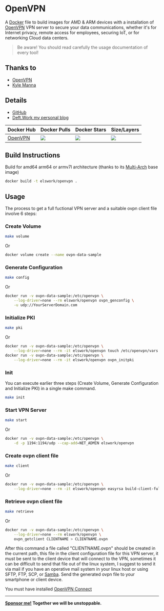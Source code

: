 # OpenVPN

A [Docker](http://docker.com) file to build images for AMD & ARM devices with a installation of [OpenVPN](https://openvpn.net/) VPN server to secure your data communications, whether it's for Internet privacy, remote access for employees, securing IoT, or for networking Cloud data centers.

> Be aware! You should read carefully the usage documentation of every tool!

## Thanks to

- [OpenVPN](https://openvpn.net/)
- [Kyle Manna](https://github.com/kylemanna/docker-openvpn)

## Details

- [GitHub](https://github.com/DeftWork/openvpn)
- [Deft.Work my personal blog](http://deft.work)

| Docker Hub | Docker Pulls | Docker Stars | Size/Layers |
| --- | --- | --- | --- |
| [OpenVPN](https://hub.docker.com/r/elswork/openvpn "elswork/openvpn on Docker Hub") | [![](https://img.shields.io/docker/pulls/elswork/openvpn.svg)](https://hub.docker.com/r/elswork/openvpn "openvpn on Docker Hub") | [![](https://img.shields.io/docker/stars/elswork/openvpn.svg)](https://hub.docker.com/r/elswork/openvpn "OpenVPN on Docker Hub") | [![](https://images.microbadger.com/badges/image/elswork/openvpn.svg)](https://microbadger.com/images/elswork/openvpn "OpenVPN on microbadger.com") |

## Build Instructions

Build for amd64 arm64 or armv7l architecture (thanks to its [Multi-Arch](https://blog.docker.com/2017/11/multi-arch-all-the-things/) base image)

``` sh
docker build -t elswork/openvpn .
```

## Usage

The process to get a full fuctional VPN server and a suitable ovpn client file involve 6 steps:

### Create Volume

``` sh
make volume
``` 
Or
``` sh
docker volume create --name ovpn-data-sample
``` 

### Generate Configuration

``` sh
make config
``` 
Or
``` sh
docker run -v ovpn-data-sample:/etc/openvpn \
    --log-driver=none --rm elswork/openvpn ovpn_genconfig \
    -u udp://YourServerDomain.com
``` 

### Initialize PKI

``` sh
make pki
``` 
Or
``` sh
docker run -v ovpn-data-sample:/etc/openvpn \
    --log-driver=none --rm -it elswork/openvpn touch /etc/openvpn/vars
docker run -v ovpn-data-sample:/etc/openvpn \
    --log-driver=none --rm -it elswork/openvpn ovpn_initpki
```

### Init

You can execute earlier three steps (Create Volume, Generate Configuration and Initialize PKI) in a single make command.

``` sh
make init
```

### Start VPN Server

``` sh
make start
``` 
Or
``` sh
docker run -v ovpn-data-sample:/etc/openvpn \
    -d -p 1194:1194/udp --cap-add=NET_ADMIN elswork/openvpn
```

### Create ovpn client file

``` sh
make client
``` 
Or
``` sh
docker run -v ovpn-data-sample:/etc/openvpn \
    --log-driver=none --rm -it elswork/openvpn easyrsa build-client-full CLIENTNAME nopass
```

### Retrieve ovpn client file

``` sh
make retrieve
``` 
Or
``` sh
docker run -v ovpn-data-sample:/etc/openvpn \
    --log-driver=none --rm elswork/openvpn \
    ovpn_getclient CLIENTNAME > CLIENTNAME.ovpn
```

After this command a file called "CLIENTNAME.ovpn" should be created in the current path, this file in the client configuration file for this VPN server, it must be sent to the client device that will connect to the VPN, sometimes it can be difficult to send that file out of the linux system, I suggest to send it via mail if you have an operative mail system in your linux host or using SFTP, FTP, SCP, or [Samba](https://hub.docker.com/r/elswork/samba). Send the generated ovpn file to your smartphone or client device.

You must have installed [OpenVPN Connect](https://openvpn.net/download-open-vpn/)

---
**[Sponsor me!](https://github.com/sponsors/elswork) Together we will be unstoppable.**